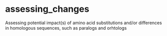 # assessing_changes
Assessing potential impact(s) of amino acid substitutions and/or differences in homologous sequences, such as paralogs and orhtologs
